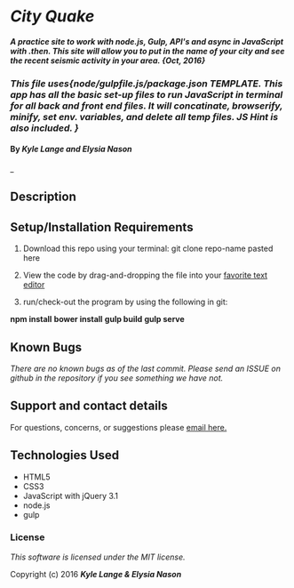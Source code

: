 # _City Quake_

#### _A practice site to work with node.js, Gulp, API's and async in JavaScript with .then.  This site will allow you to put in the name of your city and see the recent seismic activity in your area. {Oct, 2016}_

### _This file uses{node/gulpfile.js/package.json TEMPLATE. This app has all the basic set-up files to run JavaScript in terminal for all back and front end files.  It will concatinate, browserify, minify, set env. variables, and delete all temp files.  JS Hint is also included. }_

#### By _**Kyle Lange and Elysia Nason**_
_

## Description

## Setup/Installation Requirements

1. Download this repo using your terminal: git clone repo-name pasted here

2. View the code by drag-and-dropping the file into your [favorite text editor](https://atom.io)

3. run/check-out the program by using the following in git:

  **npm install**
  **bower install**
  **gulp build**
  **gulp serve**

## Known Bugs

_There are no known bugs as of the last commit. Please send an ISSUE on github in the repository if you see something we have not._

## Support and contact details

For questions, concerns, or suggestions please [email here.](baronsintrees@gmail.com)


## Technologies Used

* HTML5
* CSS3
* JavaScript with jQuery 3.1
* node.js
* gulp

### License

*This software is licensed under the MIT license.*

Copyright (c) 2016 **_Kyle Lange & Elysia Nason_**
